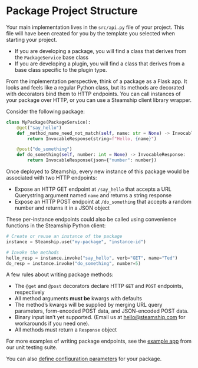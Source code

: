 # Package Project Structure

Your main implementation lives in the  `src/api.py` file of your project.
This file will have been created for you by the template you selected when starting your project.

- If you are developing a package, you will find a class that derives from the `PackageService` base class
- If you are developing a plugin, you will find a class that derives from a base class specific to the plugin type.

From the implementation perspective, think of a package as a Flask app.
It looks and feels like a regular Python class,
but its methods are decorated with decorators bind them to HTTP endpoints.
You can call instances of your package over HTTP, or you can use a Steamship client library wrapper.

Consider the following package:

```python
class MyPackage(PackageService):
    @get("say_hello")
    def _method_name_need_not_match(self, name: str = None) -> InvocableResponse:
        return InvocableResponse(string=f"Hello, {name}")

    @post("do_something")
    def do_something(self, number: int = None) -> InvocableResponse:
        return InvocableResponse(json={"number": number})
```

Once deployed to Steamship, every new instance of this package would be associated with two HTTP endpoints:

- Expose an HTTP GET endpoint at `/say_hello` that accepts a URL Querystring argument named `name` and returns a string response
- Expose an HTTP POST endpoint at `/do_something` that accepts a random number and returns it in a JSON object

These per-instance endpoints could also be called using convenience functions in the Steamship Python client:

```python
# Create or reuse an instance of the package
instance = Steamship.use("my-package", "instance-id")

# Invoke the methods
hello_resp = instance.invoke("say_hello", verb="GET", name="Ted")
do_resp = instance.invoke("do_something", number=5)
```

A few rules about writing package methods:

- The `@get` and `@post` decorators declare HTTP `GET` and `POST` endpoints, respectively
- All method arguments **must be** kwargs with defaults
- The method’s kwargs will be supplied by merging URL query parameters, form-encoded POST data, and JSON-encoded POST data.
- Binary input isn’t yet supported. (Email us at [hello@steamship.com](mailto:hello@steamship.com) for workarounds if you need one).
- All methods must return a `Response` object

For more examples of writing package endpoints, see the [example app](https://github.com/steamship-core/python-client/blob/main/tests/assets/apps/demo_app.py) from our unit testing suite.

You can also [define configuration parameters](../../developing/configuration.md#id1) for your package.
